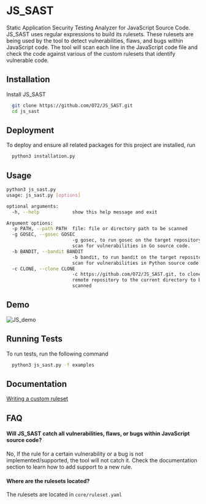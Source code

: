 # JS_SAST
Static Application Security Testing Analyzer for JavaScript Source Code. 
JS_SAST uses regular expressions to build its rulesets. These rulesets are being used by the tool to
detect vulnerabilities, flaws, and bugs within JavaScript code. 
The tool will scan each line in the JavaScript code file and
check the code against various of the custom rulesets that identify vulnerable code.



## Installation

Install JS_SAST

```bash
  git clone https://github.com/O72/JS_SAST.git
  cd js_sast
```
    
## Deployment

To deploy and ensure all related packages for this project are installed, run

```bash
  python3 installation.py
```


## Usage

```bash
python3 js_sast.py 
usage: js_sast.py [options]

optional arguments:
  -h, --help            show this help message and exit

Argument options:
  -p PATH, --path PATH  file: file or directory path to be scanned
  -g GOSEC, --gosec GOSEC
                        -g gosec, to run gosec on the target repository to
                        scan for vulnerabilities in Go source code.
  -b BANDIT, --bandit BANDIT
                        -b bandit, to run bandit on the target repository to
                        scan for vulnerabilities in Python source code.
  -c CLONE, --clone CLONE
                        -c https://github.com/O72/JS_SAST.git, to clone
                        remote repository to the current directory to be
                        scanned
```


## Demo

![JS_demo](https://media.giphy.com/media/fPRsu45lfErQfGUtFU/giphy.gif)

## Running Tests

To run tests, run the following command

```bash
  python3 js_sast.py -f examples
```


## Documentation

[Writing a custom ruleset](https://github.com/O72/JS_SAST/wiki/Writing-a-custom-ruleset)



## FAQ

#### Will JS_SAST catch all vulnerabilities, flaws, or bugs within JavaScript source code?

No, If the rule for a certain vulnerability or a bug is not implemented/supported, the tool will not catch it. Check the documentation section to learn how to add support to a new rule.

#### Where are the rulesets located?

The rulesets are located in `core/ruleset.yaml`
